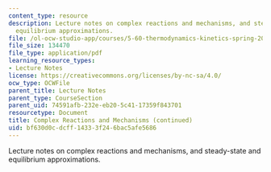 ```yaml
---
content_type: resource
description: Lecture notes on complex reactions and mechanisms, and steady-state and
  equilibrium approximations.
file: /ol-ocw-studio-app/courses/5-60-thermodynamics-kinetics-spring-2008/bf630d0cdcff14333f246bac5afe5686_5_60_lecture32.pdf
file_size: 134470
file_type: application/pdf
learning_resource_types:
- Lecture Notes
license: https://creativecommons.org/licenses/by-nc-sa/4.0/
ocw_type: OCWFile
parent_title: Lecture Notes
parent_type: CourseSection
parent_uid: 74591afb-232e-eb20-5c41-17359f843701
resourcetype: Document
title: Complex Reactions and Mechanisms (continued)
uid: bf630d0c-dcff-1433-3f24-6bac5afe5686
---
```

Lecture notes on complex reactions and mechanisms, and steady-state and equilibrium approximations.
